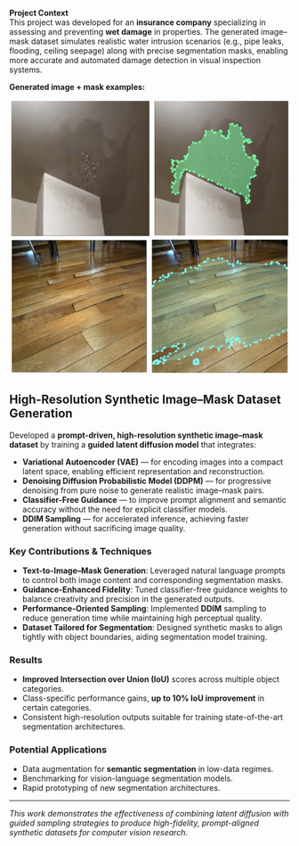 **Project Context**  
This project was developed for an **insurance company** specializing in assessing and preventing **wet damage** in properties. The generated image–mask dataset simulates realistic water intrusion scenarios (e.g., pipe leaks, flooding, ceiling seepage) along with precise segmentation masks, enabling more accurate and automated damage detection in visual inspection systems.

**Generated image + mask examples:** 

![Wet Damage Example](assets/image_0.png)
![Wet Damage Example](assets/image.png)

## High-Resolution Synthetic Image–Mask Dataset Generation

Developed a **prompt-driven, high-resolution synthetic image–mask dataset** by training a **guided latent diffusion model** that integrates:

- **Variational Autoencoder (VAE)** — for encoding images into a compact latent space, enabling efficient representation and reconstruction.
- **Denoising Diffusion Probabilistic Model (DDPM)** — for progressive denoising from pure noise to generate realistic image–mask pairs.
- **Classifier-Free Guidance** — to improve prompt alignment and semantic accuracy without the need for explicit classifier models.
- **DDIM Sampling** — for accelerated inference, achieving faster generation without sacrificing image quality.

### Key Contributions & Techniques
- **Text-to-Image–Mask Generation**: Leveraged natural language prompts to control both image content and corresponding segmentation masks.
- **Guidance-Enhanced Fidelity**: Tuned classifier-free guidance weights to balance creativity and precision in the generated outputs.
- **Performance-Oriented Sampling**: Implemented **DDIM** sampling to reduce generation time while maintaining high perceptual quality.
- **Dataset Tailored for Segmentation**: Designed synthetic masks to align tightly with object boundaries, aiding segmentation model training.

### Results
- **Improved Intersection over Union (IoU)** scores across multiple object categories.
- Class-specific performance gains, **up to 10% IoU improvement** in certain categories.
- Consistent high-resolution outputs suitable for training state-of-the-art segmentation architectures.

### Potential Applications
- Data augmentation for **semantic segmentation** in low-data regimes.
- Benchmarking for vision-language segmentation models.
- Rapid prototyping of new segmentation architectures.

---
*This work demonstrates the effectiveness of combining latent diffusion with guided sampling strategies to produce high-fidelity, prompt-aligned synthetic datasets for computer vision research.*
